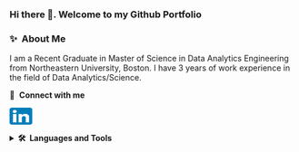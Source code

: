 ### Hi there 👋. Welcome to my Github Portfolio

### ✨&nbsp; About Me

I am a Recent Graduate in Master of Science in Data Analytics Engineering from Northeastern University, Boston.
I have 3 years of work experience in the field of Data Analytics/Science. 


🔗 &nbsp;**Connect with me**
<p align="left">
<a href="https://www.linkedin.com/in/utkarsh-singh-a74a31142" target="blank"><img align="center" src="images/LinkedIn_icon.svg.png" alt="UtkarshSingh007" height="30" width="40" /></a>


<!--
**UtkarshS007/UtkarshS007** is a ✨ _special_ ✨ repository because its `README.md` (this file) appears on your GitHub profile.

Here are some ideas to get you started:

- 🔭 I’m currently working on ...
- 🌱 I’m currently learning ...
- 👯 I’m looking to collaborate on ...
- 🤔 I’m looking for help with ...
- 💬 Ask me about ...
- 📫 How to reach me: ...
- 😄 Pronouns: ...
- ⚡ Fun fact: ...
-->
<details>
  <summary><b>🛠️&nbsp;&nbsp;Languages&nbsp;and&nbsp;Tools</b></summary>
  <br/>
  <p align="left"><a href="https://www.python.org/" target="_blank" title="Python"><img src="images/Python.svg.png" alt="Python" width="40" height="40"/></a>
    <a href="https://cloud.google.com/" target="_blank" title="Google Cloud"><img src="images/gcp.png" alt="GCP" width="40" height="40"/></a>
    <a href="https://www.r-project.org/" target="_blank" title="R"><img src="images/R_logo.svg.png" alt="R" width="40" height="40"/></a>
    <a href="https://airflow.apache.org/" target="_blank" title="Airflow"><img src="images/airflow.png" alt="Airflow" width="40" height="40"/></a>
    <a href="https://www.tensorflow.org/" target="_blank" title="Tensorflow"><img src="images/TF.png" alt="Tensorflow" width="40" height="40"/></a>
    <a href="https://mlflow.org/" target="_blank" title="MLFlow"><img src="images/mlflow.png" alt="MLFlow" width="40" height="40"/></a>
    <a href="https://www.dask.org/" target="_blank" title="Dask"><img src="images/dask.png" alt="Dask" width="40" height="40"/></a>
    <a href="https://www.tableau.com/" target="_blank" title="Tableau"><img src="images/tableau.png" alt="Tableau" width="40" height="40"/></a>
    <a href="https://www.docker.com/" target="_blank" title="Docker"><img src="images/docker.png" alt="Docker" width="40" height="40"/></a>
    <a href="https://www.atlassian.com/software/jira" target="_blank" title="Jira"><img src="images/jira.png" alt="Jira" width="40" height="40"/></a>
    <a href="https://kubernetes.io/" target="_blank" title="Kubernetes"><img src="images/kubernetes.jpg" alt="Kubernetes" width="40" height="40"/></a>
    <a href="https://www.snowflake.com/en/" target="_blank" title="SnowFlake"><img src="images/snowflake.png" alt="SnowFlake" width="40" height="40"/></a>
  </p>
</details>

  
    
    
    
